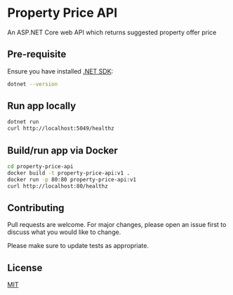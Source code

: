 # Property Price API

An ASP.NET Core web API which returns suggested property offer price

## Pre-requisite

Ensure you have installed [.NET SDK](https://dotnet.microsoft.com/en-us/download):

```bash
dotnet --version
```

## Run app locally

```bash
dotnet run
curl http://localhost:5049/healthz
```

## Build/run app via Docker

```bash
cd property-price-api
docker build -t property-price-api:v1 .
docker run -p 80:80 property-price-api:v1 
curl http://localhost:80/healthz
```

## Contributing

Pull requests are welcome. For major changes, please open an issue first
to discuss what you would like to change.

Please make sure to update tests as appropriate.

## License

[MIT](https://choosealicense.com/licenses/mit/)